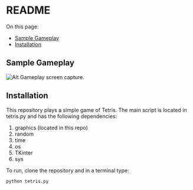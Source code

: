 # README

On this page:

* [Sample Gameplay](#markdown-header-sample-gameplay)
* [Installation](#markdown-header-installation)

## Sample Gameplay
![Alt Gameplay screen capture.](https://bytebucket.org/streetma/tetris/raw/6d8c3a57162ed21810d9eecd1f63d952bfa42773/images/tetris.gif)

## Installation

This repository plays a simple game of Tetris.  The main script is located
in tetris.py and has the following dependencies:

1. graphics (located in this repo)
2. random
3. time
4. os
5. TKinter
6. sys

To run, clone the repository and in a terminal type:

    python tetris.py


